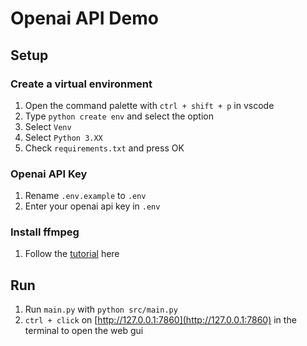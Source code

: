 # Openai API Demo

## Setup

### Create a virtual environment
1. Open the command palette with `ctrl + shift + p` in vscode
2. Type `python create env` and select the option
3. Select `Venv`
4. Select `Python 3.XX`
5. Check `requirements.txt` and press OK

### Openai API Key
1. Rename `.env.example` to `.env`
2. Enter your openai api key in `.env`

### Install ffmpeg
1. Follow the [tutorial](https://phoenixnap.com/kb/ffmpeg-windows) here

## Run
1. Run `main.py` with `python src/main.py`
2. `ctrl + click` on [http://127.0.0.1:7860](http://127.0.0.1:7860) in the terminal to open the web gui